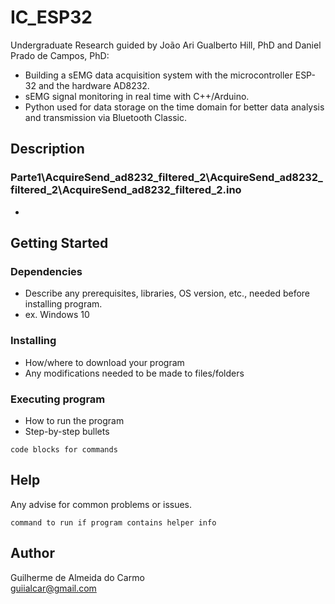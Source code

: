 # IC_ESP32

Undergraduate Research guided by João Ari Gualberto Hill, PhD and Daniel Prado de Campos, PhD:
* Building a sEMG data acquisition system with the microcontroller ESP-32 and the
hardware AD8232.
* sEMG signal monitoring in real time with C++/Arduino.
* Python used for data storage on the time domain for better data analysis and transmission
via Bluetooth Classic.

## Description

### Parte1\AcquireSend_ad8232_filtered_2\AcquireSend_ad8232_filtered_2\AcquireSend_ad8232_filtered_2.ino

* 

## Getting Started

### Dependencies

* Describe any prerequisites, libraries, OS version, etc., needed before installing program.
* ex. Windows 10

### Installing

* How/where to download your program
* Any modifications needed to be made to files/folders

### Executing program

* How to run the program
* Step-by-step bullets
```
code blocks for commands
```

## Help

Any advise for common problems or issues.
```
command to run if program contains helper info
```

## Author

Guilherme de Almeida do Carmo  
guiialcar@gmail.com

